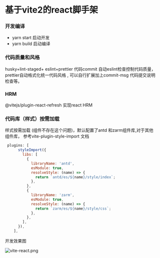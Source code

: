 #  基于vite2的react脚手架

### 开发编译
* yarn start 启动开发
* yarn build 启动编译

### 代码质量和风格
husky+lint-staged+ eslint+prettier 代码commit 自动eslint检查控制代码质量， prettier自动格式化统一代码风格 , 可以自行扩展加上commit-msg 代码提交说明检查等。

### HRM
@vitejs/plugin-react-refresh 实现react HRM 

### 代码库（样式）按需加载
 样式按需加载 (组件不存在这个问题)，默认配置了antd 和zarm组件库,对于其他组件库， 参考vite-plugin-style-import 文档
```js
 plugins: [
      styleImport({
        libs: [
          {
            libraryName: 'antd',
            esModule: true,
            resolveStyle: (name) => {
              return `antd/es/${name}/style/index`;
            },
          },
          {
            libraryName: 'zarm',
            esModule: true,
            resolveStyle: (name) => {
              return `zarm/es/${name}/style/css`;
            },
          },
        ],
      }),
    ],
```

开发效果图

![vite-react.png](https://p6-juejin.byteimg.com/tos-cn-i-k3u1fbpfcp/e95544da2f2543b3a1b805acdfdb4c31~tplv-k3u1fbpfcp-watermark.image)